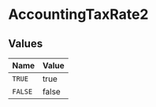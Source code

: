 # AccountingTaxRate2


## Values

| Name    | Value   |
| ------- | ------- |
| `TRUE`  | true    |
| `FALSE` | false   |